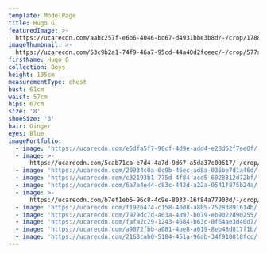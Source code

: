 ```yaml
---
template: ModelPage
title: Hugo G
featuredImage: >-
  https://ucarecdn.com/aabc257f-e6b6-4046-bc67-d4931bbe3b8d/-/crop/1788x1521/0,0/-/preview/
imageThumbnail: >-
  https://ucarecdn.com/53c9b2a1-74f9-46a7-95cd-44a40d2fceec/-/crop/577x888/63,39/-/preview/
firstName: Hugo G
collection: Boys
height: 135cm
measurementType: chest
bust: 61cm
waist: 57cm
hips: 67cm
size: '8'
shoeSize: '3'
hair: Ginger
eyes: Blue
imagePortfolio:
  - image: 'https://ucarecdn.com/e5dfa5f7-90cf-4d9e-add4-e28d62f7ee0f/'
  - image: >-
      https://ucarecdn.com/5cab71ca-e7d4-4a7d-9d67-a5da37c00617/-/crop/643x1100/90,0/-/preview/
  - image: 'https://ucarecdn.com/20934c0a-0c9b-46ec-ad8a-036be7d1a46d/'
  - image: 'https://ucarecdn.com/c32193b1-775d-4f84-acd5-6028312d72bf/'
  - image: 'https://ucarecdn.com/6a7a4e44-c83c-442d-a22a-0541f875b24a/'
  - image: >-
      https://ucarecdn.com/b7ef1eb5-96c8-4c9e-8033-16f84a77903d/-/crop/1274x1100/376,0/-/preview/
  - image: 'https://ucarecdn.com/f1926474-c158-40d8-a805-75283891614b/'
  - image: 'https://ucarecdn.com/7979dc7d-a03a-4897-b079-eb9022d90255/'
  - image: 'https://ucarecdn.com/fafa2c29-1243-4684-b63c-0f64ae3d40d7/'
  - image: 'https://ucarecdn.com/a9072fbb-a081-4be8-a019-8eb48d817f1b/'
  - image: 'https://ucarecdn.com/2168cab0-5184-451a-96ab-34f910818fcc/'
---
```



